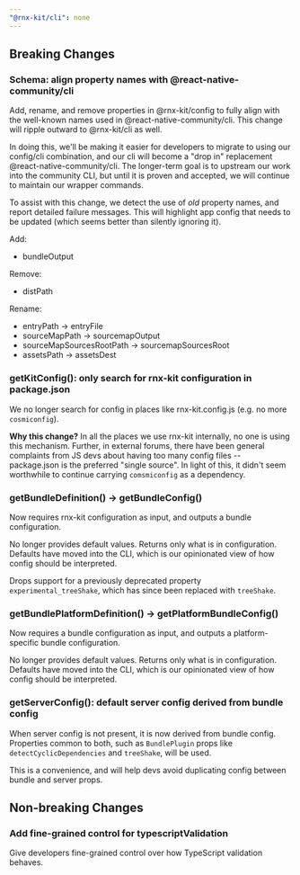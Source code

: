 ```yaml
---
"@rnx-kit/cli": none
---
```


## Breaking Changes

### Schema: align property names with @react-native-community/cli

Add, rename, and remove properties in @rnx-kit/config to fully align with the
well-known names used in @react-native-community/cli. This change will ripple
outward to @rnx-kit/cli as well.

In doing this, we'll be making it easier for developers to migrate to using our
config/cli combination, and our cli will become a "drop in" replacement
@react-native-community/cli. The longer-term goal is to upstream our work into
the community CLI, but until it is proven and accepted, we will continue to
maintain our wrapper commands.

To assist with this change, we detect the use of _old_ property names, and
report detailed failure messages. This will highlight app config that needs to
be updated (which seems better than silently ignoring it).

Add:

- bundleOutput

Remove:

- distPath

Rename:

- entryPath -> entryFile
- sourceMapPath -> sourcemapOutput
- sourceMapSourcesRootPath -> sourcemapSourcesRoot
- assetsPath -> assetsDest

### getKitConfig(): only search for rnx-kit configuration in package.json

We no longer search for config in places like rnx-kit.config.js (e.g. no more
`cosmiconfig`).

**Why this change?** In all the places we use rnx-kit internally, no one is
using this mechanism. Further, in external forums, there have been general
complaints from JS devs about having too many config files -- package.json is
the preferred "single source". In light of this, it didn't seem worthwhile to
continue carrying `comsmiconfig` as a dependency.

### getBundleDefinition() -> getBundleConfig()

Now requires rnx-kit configuration as input, and outputs a bundle configuration.

No longer provides default values. Returns only what is in configuration.
Defaults have moved into the CLI, which is our opinionated view of how config
should be interpreted.

Drops support for a previously deprecated property `experimental_treeShake`,
which has since been replaced with `treeShake`.

### getBundlePlatformDefinition() -> getPlatformBundleConfig()

Now requires a bundle configuration as input, and outputs a platform-specific
bundle configuration.

No longer provides default values. Returns only what is in configuration.
Defaults have moved into the CLI, which is our opinionated view of how config
should be interpreted.

### getServerConfig(): default server config derived from bundle config

When server config is not present, it is now derived from bundle config.
Properties common to both, such as `BundlePlugin` props like
`detectCyclicDependencies` and `treeShake`, will be used.

This is a convenience, and will help devs avoid duplicating config between
bundle and server props.

## Non-breaking Changes

### Add fine-grained control for typescriptValidation

Give developers fine-grained control over how TypeScript validation behaves.
